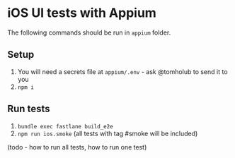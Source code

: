 # iOS UI tests with Appium

The following commands should be run in `appium` folder.

## Setup

1. You will need a secrets file at `appium/.env` - ask @tomholub to send it to you
2. `npm i`

## Run tests

1. `bundle exec fastlane build_e2e`
2. `npm run ios.smoke` (all tests with tag #smoke will be included)

(todo - how to run all tests, how to run one test)
